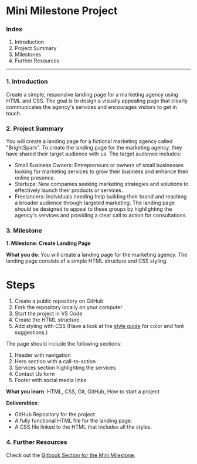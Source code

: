 # Mini Milestone Project

### Index

1. Introduction
2. Project Summary
3. Milestones 
4. Further Resources

---

### 1. Introduction

Create a simple, responsive landing page for a marketing agency using HTML and CSS. The goal is to design a visually appealing page that clearly communicates the agency's services and encourages visitors to get in touch.


### 2. Project Summary

You will create a landing page for a fictional marketing agency called "BrightSpark". To create the landing page for the marketing agency, they have shared their target audience with us. The target audience includes:
- Small Business Owners: Entrepreneurs or owners of small businesses looking for marketing services to grow their business and enhance their online presence.
- Startups: New companies seeking marketing strategies and solutions to effectively launch their products or services.
- Freelancers: Individuals needing help building their brand and reaching a broader audience through targeted marketing.
The landing page should be designed to appeal to these groups by highlighting the agency's services and providing a clear call to action for consultations.


### 3. Milestone

**1. Milestone: Create Landing Page**

**What you do**: You will create a landing page for the marketing agency. The landing page consists of a simple HTML structure and CSS styling. 

# Steps
1. Create a public repository on GitHub
2. Fork the repository locally on your computer
3. Start the project in VS Code
4. Create the HTML structure
5. Add styling with CSS (Have a look at the [style guide](https://github.com/ReDI-School/fullstack_bootcamp/blob/main/projects/00_mini_milestone/style_guide.md) for color and font suggestions.)

The page should include the following sections:
1. Header with navigation
2. Hero section with a call-to-action
3. Services section highlighting the services
4. Contact Us form
5. Footer with social media links

**What you learn**: HTML, CSS, Git, GitHub, How to start a project

**Deliverables**:

- GitHub Repository for the project
- A fully functional HTML file for the landing page.
- A CSS file linked to the HTML that includes all the styles.

### 4. Further Resources

Check out the [Gitbook Section for the Mini Milestone](https://redi-school-1.gitbook.io/full-stack-bootcamp/0.-project-mini-milestone/how-to-initiate-a-project).

